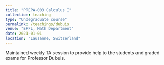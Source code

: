 ```yaml
---
title: "PREPA-003 Calculus I"
collection: teaching
type: "Undegraduate course"
permalink: /teachings/dubuis
venue: "EPFL, Math Department"
date: 2021-01-01
location: "Lausanne, Switzerland"
---
```


Maintained weekly TA session to provide help to the students and graded exams for Professor Dubuis.